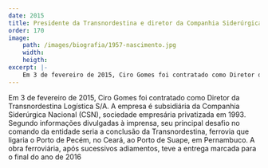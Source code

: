 ```yaml
---
date: 2015
title: Presidente da Transnordestina e diretor da Companhia Siderúrgica Nacional
order: 170
image:
    path: /images/biografia/1957-nascimento.jpg
    width:
    heigth:
excerpt: |-
    Em 3 de fevereiro de 2015, Ciro Gomes foi contratado como Diretor da Transnordestina Logística S/A. A empresa é subsidiária da Companhia Siderúrgica Nacional (CSN), sociedade empresária privatizada em 1993. Segundo informações divulgadas à imprensa, seu principal desafio no comando da entidade seria a conclusão da Transnordestina, ferrovia que ligaria o Porto de Pecém, no Ceará, ao Porto de Suape, em Pernambuco.
---
```

Em 3 de fevereiro de 2015, Ciro Gomes foi contratado como Diretor da Transnordestina Logística S/A. A empresa é subsidiária da Companhia Siderúrgica Nacional (CSN), sociedade empresária privatizada em 1993. Segundo informações divulgadas à imprensa, seu principal desafio no comando da entidade seria a conclusão da Transnordestina, ferrovia que ligaria o Porto de Pecém, no Ceará, ao Porto de Suape, em Pernambuco. A obra ferroviária, após sucessivos adiamentos, teve a entrega marcada para o final do ano de 2016
